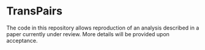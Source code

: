# TransPairs

The code in this repository allows reproduction of an analysis described in a paper currently under review. More details will be provided upon acceptance. 
